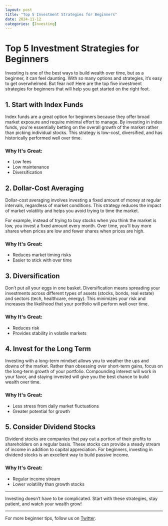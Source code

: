 ```yaml
---
layout: post
title: "Top 5 Investment Strategies for Beginners"
date: 2024-11-12
categories: [Investing]
---
```


# Top 5 Investment Strategies for Beginners

Investing is one of the best ways to build wealth over time, but as a beginner, it can feel daunting. With so many options and strategies, it’s easy to get overwhelmed. But fear not! Here are the top five investment strategies for beginners that will help you get started on the right foot.

## 1. Start with Index Funds

Index funds are a great option for beginners because they offer broad market exposure and require minimal effort to manage. By investing in index funds, you're essentially betting on the overall growth of the market rather than picking individual stocks. This strategy is low-cost, diversified, and has historically performed well over time.

### Why It's Great: 
- Low fees
- Low maintenance
- Diversification

## 2. Dollar-Cost Averaging

Dollar-cost averaging involves investing a fixed amount of money at regular intervals, regardless of market conditions. This strategy reduces the impact of market volatility and helps you avoid trying to time the market.

For example, instead of trying to buy stocks when you think the market is low, you invest a fixed amount every month. Over time, you’ll buy more shares when prices are low and fewer shares when prices are high.

### Why It's Great:
- Reduces market timing risks
- Easier to stick with over time

## 3. Diversification

Don’t put all your eggs in one basket. Diversification means spreading your investments across different types of assets (stocks, bonds, real estate) and sectors (tech, healthcare, energy). This minimizes your risk and increases the likelihood that your portfolio will perform well over time.

### Why It's Great:
- Reduces risk
- Provides stability in volatile markets

## 4. Invest for the Long Term

Investing with a long-term mindset allows you to weather the ups and downs of the market. Rather than obsessing over short-term gains, focus on the long-term growth of your portfolio. Compounding interest will work in your favor, and staying invested will give you the best chance to build wealth over time.

### Why It's Great:
- Less stress from daily market fluctuations
- Greater potential for growth

## 5. Consider Dividend Stocks

Dividend stocks are companies that pay out a portion of their profits to shareholders on a regular basis. These stocks can provide a steady stream of income in addition to capital appreciation. For beginners, investing in dividend stocks is an excellent way to build passive income.

### Why It's Great:
- Regular income stream
- Lower volatility than growth stocks

---

Investing doesn’t have to be complicated. Start with these strategies, stay patient, and watch your wealth grow!

---

For more beginner tips, follow us on [Twitter](https://twitter.com/SmartCentsGuide).
